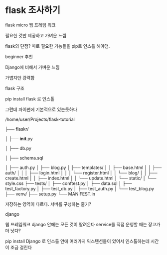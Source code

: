# flask 조사하기


flask
micro 웹 프레임 워크

필요한 것만 제공하고 가벼운 느낌

flask의 단점? 따로 필요한 기능들을 pip로 인스톨 해야댐.

beginner 추천

Django에 비해서 가벼운 느낌

가볍지만 강력함


flask 구조

pip install flask 로 인스톨

그런데 파이썬에 기본적으로 있는듯하다

/home/user/Projects/flask-tutorial

├── flaskr/

│   ├── __init__.py

│   ├── db.py

│   ├── schema.sql

│   ├── auth.py
│   ├── blog.py
│   ├── templates/
│   │   ├── base.html
│   │   ├── auth/
│   │   │   ├── login.html
│   │   │   └── register.html
│   │   └── blog/
│   │       ├── create.html
│   │       ├── index.html
│   │       └── update.html
│   └── static/
│       └── style.css
├── tests/
│   ├── conftest.py
│   ├── data.sql
│   ├── test_factory.py
│   ├── test_db.py
│   ├── test_auth.py
│   └── test_blog.py
├── venv/
├── setup.py
└── MANIFEST.in

저장하는 영역이 다르다. 서버를 구성하는 줄기?



django 

웹 프레임워크
django 안에는 모든 것이 딸려온다
service를 직접 운영할 때는 장고가 더 낫다?

pip install Django 로 인스톨
안에 여러가지 익스텐션들이 있어서 인스톨하는데 시간이 조금 걸린다
